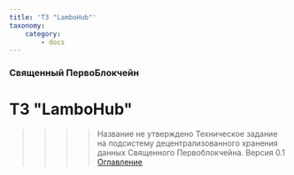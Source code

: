 ```yaml
---
title: 'ТЗ "LamboHub"'
taxonomy:
    category:
        - docs
---
```


### Священный ПервоБлокчейн
# ТЗ "LamboHub"
>>>> Название не утверждено
Техническое задание на подсистему децентрализованного хранения данных Священного Первоблокчейна. Версия 0.1  
[Оглавление](oglavlenie)
